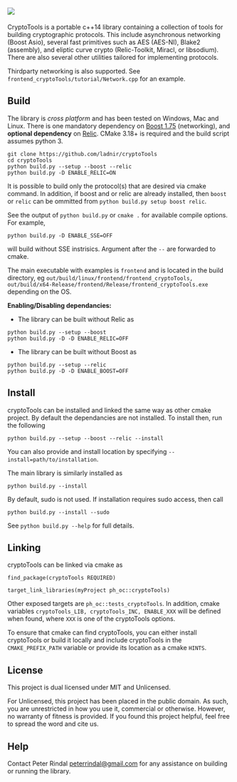 ![](https://github.com/ladnir/cryptoTools/blob/master/title.PNG)
=====


CryptoTools is a portable c++14 library containing a collection of tools for building cryptographic protocols. This include asynchronous networking (Boost Asio), several fast primitives such as AES (AES-NI), Blake2 (assembly), and eliptic curve crypto (Relic-Toolkit, Miracl, or libsodium). There are also several other utilities tailored for implementing protocols.

Thirdparty networking is also supported. See `frontend_cryptoTools/tutorial/Network.cpp` for an example.




## Build

The library is *cross platform* and has been tested on Windows, Mac and Linux.
There is one mandatory dependency on [Boost 1.75](http://www.boost.org/) (networking),
and **optional dependency** on
[Relic](https://github.com/relic-toolkit/relic). CMake 3.18+ is required and the build script assumes python 3.


```
git clone https://github.com/ladnir/cryptoTools
cd cryptoTools
python build.py --setup --boost --relic
python build.py -D ENABLE_RELIC=ON
```
It is possible to build only the protocol(s) that are desired via cmake command. In addition, if boost and or relic are already installed, then `boost` or `relic` can be ommitted from `python build.py setup boost relic`.

See the output of `python build.py` or `cmake .` for available compile options. For example,
```
python build.py -D ENABLE_SSE=OFF
```
will build without SSE instrisics. Argument after the `--` are forwarded to cmake.

The main executable with examples is `frontend` and is located in the build directory, eg `out/build/linux/frontend/frontend_cryptoTools, out/build/x64-Release/frontend/Release/frontend_cryptoTools.exe` depending on the OS.

**Enabling/Disabling dependancies:**
 * The library can be built without Relic as
```
python build.py --setup --boost
python build.py -D -D ENABLE_RELIC=OFF
```
 * The library can be built without Boost as
```
python build.py --setup --relic
python build.py -D -D ENABLE_BOOST=OFF
```


## Install

cryptoTools can be installed and linked the same way as other cmake project. By default the dependancies are not installed. To install then, run the following
```
python build.py --setup --boost --relic --install
```
You can also provide and install location by specifying `--install=path/to/installation`.

The main library is similarly installed as
```
python build.py --install
```

By default, sudo is not used. If installation requires sudo access, then call
```
python build.py --install --sudo
```
See `python build.py --help` for full details.


## Linking
cryptoTools can be linked via cmake as
```
find_package(cryptoTools REQUIRED)

target_link_libraries(myProject ph_oc::cryptoTools)
```
Other exposed targets are `ph_oc::tests_cryptoTools`. In addition, cmake variables `cryptoTools_LIB, cryptoTools_INC, ENABLE_XXX` will be defined when found, where `XXX` is one of the cryptoTools options.

To ensure that cmake can find cryptoTools, you can either install cryptoTools or build it locally and include cryptoTools in the `CMAKE_PREFIX_PATH` variable or provide its location as a cmake `HINTS`.


 ## License
This project is dual licensed under MIT and Unlicensed.

For Unlicensed, this project has been placed in the public domain. As such, you are unrestricted in how you use it,
commercial or otherwise. However, no warranty of fitness is provided. If you found this project
helpful, feel free to spread the word and cite us.





## Help

Contact Peter Rindal peterrindal@gmail.com for any assistance on building or running the library.

